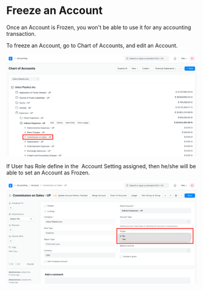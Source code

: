 
# Freeze an Account


Once an Account is Frozen, you won't be able to use it for any accounting transaction.


To freeze an Account, go to Chart of Accounts, and edit an Account.


![Ledger in Chart of Accounts](/files/expense-ledger.png)


If User has Role define in the  Account Setting assigned, then he/she will be able to set an Account as Frozen.


![Set Frozen Account To Yes](/files/frozen-ledger.png)


